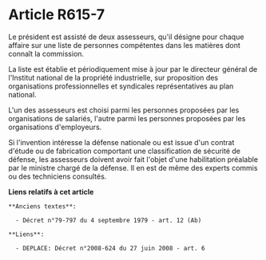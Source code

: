 # Article R615-7

Le président est assisté de deux assesseurs, qu'il désigne pour chaque affaire sur une liste de personnes compétentes dans
les matières dont connaît la commission.

La liste est établie et périodiquement mise à jour par le directeur général de l'Institut national de la propriété
industrielle, sur proposition des organisations professionnelles et syndicales représentatives au plan national.

L'un des assesseurs est choisi parmi les personnes proposées par les organisations de salariés, l'autre parmi les personnes
proposées par les organisations d'employeurs.

Si l'invention intéresse la défense nationale ou est issue d'un contrat d'étude ou de fabrication comportant une
classification de sécurité de défense, les assesseurs doivent avoir fait l'objet d'une habilitation préalable par le ministre
chargé de la défense. Il en est de même des experts commis ou des techniciens consultés.

**Liens relatifs à cet article**

	**Anciens textes**:

	  - Décret n°79-797 du 4 septembre 1979 - art. 12 (Ab)

	**Liens**:

	  - DEPLACE: Décret n°2008-624 du 27 juin 2008 - art. 6
